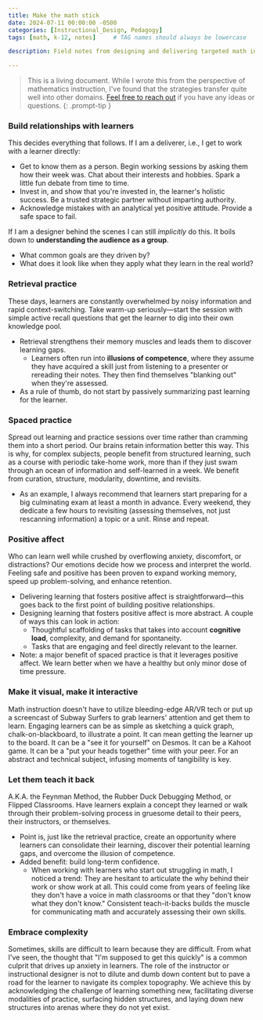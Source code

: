 ```yaml
---
title: Make the math stick
date: 2024-07-11 00:00:00 -0500
categories: [Instructional_Design, Pedagogy]
tags: [math, k-12, notes]     # TAG names should always be lowercase

description: Field notes from designing and delivering targeted math instruction. A collection of strategies that work.

---
```


> This is a living document. While I wrote this from the perspective of mathematics instruction, I've found that the strategies transfer quite well into other domains. [Feel free to reach out](mailto:xinhuixu02@gmail.com) if you have any ideas or questions.
{: .prompt-tip }

### Build relationships with learners
This decides everything that follows. If I am a deliverer, i.e., I get to work with a learner directly:
- Get to know them as a person. Begin working sessions by asking them how their week was. Chat about their interests and hobbies. Spark a little fun debate from time to time. 
- Invest in, and show that you're invested in, the learner's holistic success. Be a trusted strategic partner without imparting authority.
- Acknowledge mistakes with an analytical yet positive attitude. Provide a safe space to fail.

If I am a designer behind the scenes I can still *implicitly* do this. It boils down to **understanding the audience as a group**.
- What common goals are they driven by?
- What does it look like when they apply what they learn in the real world?

### Retrieval practice
These days, learners are constantly overwhelmed by noisy information and rapid context-switching. Take warm-up seriously—start the session with simple active recall questions that get the learner to dig into their own knowledge pool.
- Retrieval strengthens their memory muscles and leads them to discover learning gaps. 
	- Learners often run into **illusions of competence**, where they assume they have acquired a skill just from listening to a presenter or rereading their notes. They then find themselves "blanking out" when they're assessed.
- As a rule of thumb, do not start by passively summarizing past learning for the learner.

### Spaced practice
Spread out learning and practice sessions over time rather than cramming them into a short period. Our brains retain information better this way. This is why, for complex subjects, people benefit from structured learning, such as a course with periodic take-home work, more than if they just swam through an ocean of information and self-learned in a week. We benefit from curation, structure, modularity, downtime, and revisits.
- As an example, I always recommend that learners start preparing for a big culminating exam at least a month in advance. Every weekend, they dedicate a few hours to revisiting (assessing themselves, not just rescanning information) a topic or a unit. Rinse and repeat.

### Positive affect
Who can learn well while crushed by overflowing anxiety, discomfort, or distractions? Our emotions decide how we process and interpret the world. Feeling safe and positive has been proven to expand working memory, speed up problem-solving, and enhance retention. 
- Delivering learning that fosters positive affect is straightforward—this goes back to the first point of building positive relationships.
- Designing learning that fosters positive affect is more abstract. A couple of ways this can look in action:
	- Thoughtful scaffolding of tasks that takes into account **cognitive load**, complexity, and demand for spontaneity.
	- Tasks that are engaging and feel directly relevant to the learner.
- Note: a major benefit of spaced practice is that it leverages positive affect. We learn better when we have a healthy but only minor dose of time pressure. 

### Make it visual, make it interactive
Math instruction doesn't have to utilize bleeding-edge AR/VR tech or put up a screencast of Subway Surfers to grab learners' attention and get them to learn. Engaging learners can be as simple as sketching a quick graph, chalk-on-blackboard, to illustrate a point. It can mean getting the learner up to the board. It can be a "see it for yourself" on Desmos. It can be a Kahoot game.  It can be a "put your heads together" time with your peer. 
For an abstract and technical subject, infusing moments of tangibility is key.

### Let them teach it back
A.K.A. the Feynman Method, the Rubber Duck Debugging Method, or Flipped Classrooms. Have learners explain a concept they learned or walk through their problem-solving process in gruesome detail to their peers, their instructors, or themselves. 
- Point is, just like the retrieval practice, create an opportunity where learners can consolidate their learning, discover their potential learning gaps, and overcome the illusion of competence. 
- Added benefit: build long-term confidence. 
	- When working with learners who start out struggling in math, I noticed a trend: They are hesitant to articulate the why behind their work or show work at all. This could come from years of feeling like they don't have a voice in math classrooms or that they "don't know what they don't know." Consistent teach-it-backs builds the muscle for communicating math and accurately assessing their own skills.

### Embrace complexity
Sometimes, skills are difficult to learn because they are difficult. From what I've seen, the thought that "I'm supposed to get this quickly" is a common culprit that drives up anxiety in learners. 
The role of the instructor or instructional designer is not to dilute and dumb down content but to pave a road for the learner to navigate its complex topography.
We achieve this by acknowledging the challenge of learning something new, facilitating diverse modalities of practice, surfacing hidden structures, and laying down new structures into arenas where they do not yet exist.

